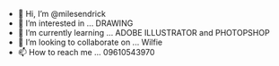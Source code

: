 - 👋 Hi, I’m @milesendrick
- 👀 I’m interested in ... DRAWING
- 🌱 I’m currently learning ... ADOBE ILLUSTRATOR and PHOTOPSHOP
- 💞️ I’m looking to collaborate on ...  Wilfie
- 📫 How to reach me ... 09610543970

<!---
milesendrick/milesendrick is a ✨ special ✨ repository because its `README.md` (this file) appears on your GitHub profile.
You can click the Preview link to take a look at your changes.
--->
